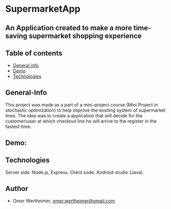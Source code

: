 # SupermarketApp
## An Application created to make a more time-saving supermarket shopping experience 


## Table of contents
* [General info](#general-info)
* [Demo](#demo)
* [Technologies](#technologies)

## General-Info
This project was made as a part of a mini-project course (Mini Project in stochastic optimization) to help improve the exsiting system of supermarket lines. The idea was to create a application that will decide for the customer\user at which checkout line he will arrive to the register in the fastest time. 

## Demo: 


## Technologies
Server side: Node.js, Express. 
Client sode: Android-studio (Java).

## Author
 * Omer Wertheimer, omer.wertheimer@gmail.com
